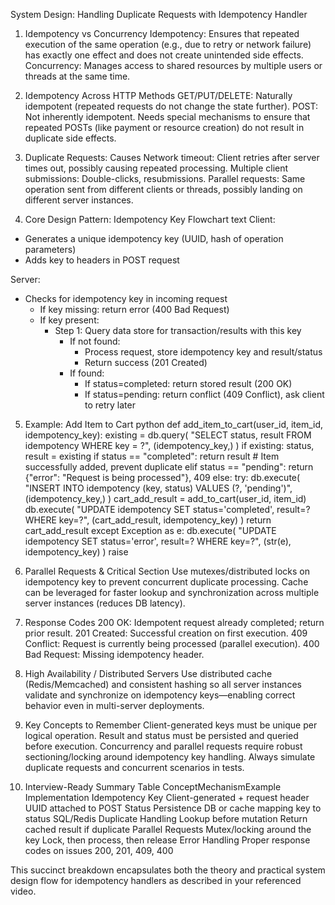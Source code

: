 System Design: Handling Duplicate Requests with Idempotency Handler

1. Idempotency vs Concurrency
Idempotency: Ensures that repeated execution of the same operation (e.g., due to retry or network failure) has exactly one effect and does not create unintended side effects.
Concurrency: Manages access to shared resources by multiple users or threads at the same time.

2. Idempotency Across HTTP Methods
GET/PUT/DELETE: Naturally idempotent (repeated requests do not change the state further).
POST: Not inherently idempotent. Needs special mechanisms to ensure that repeated POSTs (like payment or resource creation) do not result in duplicate side effects.

3. Duplicate Requests: Causes
Network timeout: Client retries after server times out, possibly causing repeated processing.
Multiple client submissions: Double-clicks, resubmissions.
Parallel requests: Same operation sent from different clients or threads, possibly landing on different server instances.

4. Core Design Pattern: Idempotency Key
Flowchart
text
Client:
  - Generates a unique idempotency key (UUID, hash of operation parameters)
  - Adds key to headers in POST request

Server:
  - Checks for idempotency key in incoming request
    - If key missing: return error (400 Bad Request)
    - If key present:
      - Step 1: Query data store for transaction/results with this key
        - If not found:
          - Process request, store idempotency key and result/status
          - Return success (201 Created)
        - If found:
          - If status=completed: return stored result (200 OK)
          - If status=pending: return conflict (409 Conflict), ask client to retry later

5. Example: Add Item to Cart
python
def add_item_to_cart(user_id, item_id, idempotency_key):
    existing = db.query(
        "SELECT status, result FROM idempotency WHERE key = ?", (idempotency_key,)
    )
    if existing:
        status, result = existing
        if status == "completed":
            return result  # Item successfully added, prevent duplicate
        elif status == "pending":
            return {"error": "Request is being processed"}, 409
    else:
        try:
            db.execute(
                "INSERT INTO idempotency (key, status) VALUES (?, 'pending')",
                (idempotency_key,)
            )
            cart_add_result = add_to_cart(user_id, item_id)
            db.execute(
                "UPDATE idempotency SET status='completed', result=? WHERE key=?",
                (cart_add_result, idempotency_key)
            )
            return cart_add_result
        except Exception as e:
            db.execute(
                "UPDATE idempotency SET status='error', result=? WHERE key=?",
                (str(e), idempotency_key)
            )
            raise

6. Parallel Requests & Critical Section
Use mutexes/distributed locks on idempotency key to prevent concurrent duplicate processing.
Cache can be leveraged for faster lookup and synchronization across multiple server instances (reduces DB latency).

7. Response Codes
200 OK: Idempotent request already completed; return prior result.
201 Created: Successful creation on first execution.
409 Conflict: Request is currently being processed (parallel execution).
400 Bad Request: Missing idempotency header.

8. High Availability / Distributed Servers
Use distributed cache (Redis/Memcached) and consistent hashing so all server instances validate and synchronize on idempotency keys—enabling correct behavior even in multi-server deployments.

9. Key Concepts to Remember
Client-generated keys must be unique per logical operation.
Result and status must be persisted and queried before execution.
Concurrency and parallel requests require robust sectioning/locking around idempotency key handling.
Always simulate duplicate requests and concurrent scenarios in tests.

10. Interview-Ready Summary Table
ConceptMechanismExample Implementation
Idempotency Key
Client-generated + request header
UUID attached to POST
Status Persistence
DB or cache mapping key to status
SQL/Redis
Duplicate Handling
Lookup before mutation
Return cached result if duplicate
Parallel Requests
Mutex/locking around the key
Lock, then process, then release
Error Handling
Proper response codes on issues
200, 201, 409, 400

This succinct breakdown encapsulates both the theory and practical system design flow for idempotency handlers as described in your referenced video.​
